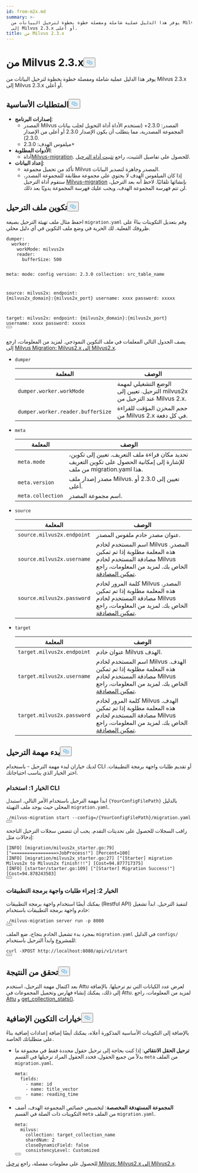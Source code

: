 ```yaml
---
id: from-m2x.md
summary: >-
  يوفر هذا الدليل عملية شاملة ومفصلة خطوة بخطوة لترحيل البيانات من Milvus 2.3.x
  إلى Milvus 2.3.x أو أعلى.
title: من Milvus 2.3.x
---
```


<h1 id="From-Milvus-23x" class="common-anchor-header">من Milvus 2.3.x<button data-href="#From-Milvus-23x" class="anchor-icon" translate="no">
      <svg translate="no"
        aria-hidden="true"
        focusable="false"
        height="20"
        version="1.1"
        viewBox="0 0 16 16"
        width="16"
      >
        <path
          fill="#0092E4"
          fill-rule="evenodd"
          d="M4 9h1v1H4c-1.5 0-3-1.69-3-3.5S2.55 3 4 3h4c1.45 0 3 1.69 3 3.5 0 1.41-.91 2.72-2 3.25V8.59c.58-.45 1-1.27 1-2.09C10 5.22 8.98 4 8 4H4c-.98 0-2 1.22-2 2.5S3 9 4 9zm9-3h-1v1h1c1 0 2 1.22 2 2.5S13.98 12 13 12H9c-.98 0-2-1.22-2-2.5 0-.83.42-1.64 1-2.09V6.25c-1.09.53-2 1.84-2 3.25C6 11.31 7.55 13 9 13h4c1.45 0 3-1.69 3-3.5S14.5 6 13 6z"
        ></path>
      </svg>
    </button></h1><p>يوفر هذا الدليل عملية شاملة ومفصلة خطوة بخطوة لترحيل البيانات من Milvus 2.3.x إلى Milvus 2.3.x أو أعلى.</p>
<h2 id="Prerequisites" class="common-anchor-header">المتطلبات الأساسية<button data-href="#Prerequisites" class="anchor-icon" translate="no">
      <svg translate="no"
        aria-hidden="true"
        focusable="false"
        height="20"
        version="1.1"
        viewBox="0 0 16 16"
        width="16"
      >
        <path
          fill="#0092E4"
          fill-rule="evenodd"
          d="M4 9h1v1H4c-1.5 0-3-1.69-3-3.5S2.55 3 4 3h4c1.45 0 3 1.69 3 3.5 0 1.41-.91 2.72-2 3.25V8.59c.58-.45 1-1.27 1-2.09C10 5.22 8.98 4 8 4H4c-.98 0-2 1.22-2 2.5S3 9 4 9zm9-3h-1v1h1c1 0 2 1.22 2 2.5S13.98 12 13 12H9c-.98 0-2-1.22-2-2.5 0-.83.42-1.64 1-2.09V6.25c-1.09.53-2 1.84-2 3.25C6 11.31 7.55 13 9 13h4c1.45 0 3-1.69 3-3.5S14.5 6 13 6z"
        ></path>
      </svg>
    </button></h2><ul>
<li><strong>إصدارات البرنامج</strong>:<ul>
<li>المصدر Milvus المصدر: 2.3.0+ (تستخدم الأداة أداة التحويل لجلب بيانات المجموعة المصدرية، مما يتطلب أن يكون الإصدار 2.3.0 أو أعلى من الإصدار 2.3.0).</li>
<li>ميلفوس الهدف: 2.3.0+</li>
</ul></li>
<li><strong>الأدوات المطلوبة</strong>:<ul>
<li>أداة<a href="https://github.com/zilliztech/milvus-migration">Milvus-migration</a>. للحصول على تفاصيل التثبيت، راجع <a href="/docs/ar/v2.5.x/milvusdm_install.md">تثبيت أداة الترحيل</a>.</li>
</ul></li>
<li><strong>إعداد البيانات</strong>:<ul>
<li>تأكد من تحميل مجموعة Milvus المصدر وجاهزة لتصدير البيانات.</li>
<li>إذا كان الميلفوس الهدف لا يحتوي على مجموعة مطابقة للمجموعة المصدر، ستقوم أداة الترحيل <a href="https://github.com/zilliztech/milvus-migration">Milvus-migration</a> بإنشائها تلقائيًا. لاحظ أنه بعد الترحيل، لن تتم فهرسة المجموعة الهدف، ويجب عليك فهرسة المجموعة يدويًا بعد ذلك.</li>
</ul></li>
</ul>
<h2 id="Configure-the-migration-file" class="common-anchor-header">تكوين ملف الترحيل<button data-href="#Configure-the-migration-file" class="anchor-icon" translate="no">
      <svg translate="no"
        aria-hidden="true"
        focusable="false"
        height="20"
        version="1.1"
        viewBox="0 0 16 16"
        width="16"
      >
        <path
          fill="#0092E4"
          fill-rule="evenodd"
          d="M4 9h1v1H4c-1.5 0-3-1.69-3-3.5S2.55 3 4 3h4c1.45 0 3 1.69 3 3.5 0 1.41-.91 2.72-2 3.25V8.59c.58-.45 1-1.27 1-2.09C10 5.22 8.98 4 8 4H4c-.98 0-2 1.22-2 2.5S3 9 4 9zm9-3h-1v1h1c1 0 2 1.22 2 2.5S13.98 12 13 12H9c-.98 0-2-1.22-2-2.5 0-.83.42-1.64 1-2.09V6.25c-1.09.53-2 1.84-2 3.25C6 11.31 7.55 13 9 13h4c1.45 0 3-1.69 3-3.5S14.5 6 13 6z"
        ></path>
      </svg>
    </button></h2><p>احفظ مثال ملف تهيئة الترحيل بصيغة <code translate="no">migration.yaml</code> وقم بتعديل التكوينات بناءً على ظروفك الفعلية. لك الحرية في وضع ملف التكوين في أي دليل محلي.</p>
<pre><code translate="no" class="language-yaml">dumper:
  worker:
    workMode: milvus2x
    reader:
      bufferSize: 500

meta:
mode: config
version: 2.3.0
collection: src_table_name

<span class="hljs-built_in">source</span>:
milvus2x:
endpoint: {milvus2x_domain}:{milvus2x_port}
username: xxxx
password: xxxxx

target:
milvus2x:
endpoint: {milvus2x_domain}:{milvus2x_port}
username: xxxx
password: xxxxx
<button class="copy-code-btn"></button></code></pre>

<p>يصف الجدول التالي المعلمات في ملف التكوين النموذجي. لمزيد من المعلومات، ارجع إلى <a href="https://github.com/zilliztech/milvus-migration/blob/main/README_2X.md#milvus-migration-milvus2x-to-milvus2x">Milvus Migration: Milvus2.x إلى Milvus2.x</a>.</p>
<ul>
<li><p><code translate="no">dumper</code></p>
<table>
<thead>
<tr><th>المعلمة</th><th>الوصف</th></tr>
</thead>
<tbody>
<tr><td><code translate="no">dumper.worker.workMode</code></td><td>الوضع التشغيلي لمهمة الترحيل. تعيين إلى milvus2x عند الترحيل من Milvus 2.x.</td></tr>
<tr><td><code translate="no">dumper.worker.reader.bufferSize</code></td><td>حجم المخزن المؤقت للقراءة من Milvus 2.x في كل دفعة.</td></tr>
</tbody>
</table>
</li>
<li><p><code translate="no">meta</code></p>
<table>
<thead>
<tr><th>المعلمة</th><th>الوصف</th></tr>
</thead>
<tbody>
<tr><td><code translate="no">meta.mode</code></td><td>تحديد مكان قراءة ملف التعريف. تعيين إلى تكوين، للإشارة إلى إمكانية الحصول على تكوين التعريف من ملف migration.yaml هذا.</td></tr>
<tr><td><code translate="no">meta.version</code></td><td>مصدر إصدار ملف Milvus. تعيين إلى 2.3.0 أو أعلى.</td></tr>
<tr><td><code translate="no">meta.collection</code></td><td>اسم مجموعة المصدر.</td></tr>
</tbody>
</table>
</li>
<li><p><code translate="no">source</code></p>
<table>
<thead>
<tr><th>المعلمة</th><th>الوصف</th></tr>
</thead>
<tbody>
<tr><td><code translate="no">source.milvus2x.endpoint</code></td><td>عنوان مصدر خادم ملفوس المصدر.</td></tr>
<tr><td><code translate="no">source.milvus2x.username</code></td><td>اسم المستخدم لخادم Milvus المصدر. هذه المعلمة مطلوبة إذا تم تمكين مصادقة المستخدم لخادم Milvus الخاص بك. لمزيد من المعلومات، راجع <a href="/docs/ar/v2.5.x/authenticate.md">تمكين المصادقة</a>.</td></tr>
<tr><td><code translate="no">source.milvus2x.password</code></td><td>كلمة المرور لخادم Milvus المصدر. هذه المعلمة مطلوبة إذا تم تمكين مصادقة المستخدم لخادم Milvus الخاص بك. لمزيد من المعلومات، راجع <a href="/docs/ar/v2.5.x/authenticate.md">تمكين المصادقة</a>.</td></tr>
</tbody>
</table>
</li>
<li><p><code translate="no">target</code></p>
<table>
<thead>
<tr><th>المعلمة</th><th>الوصف</th></tr>
</thead>
<tbody>
<tr><td><code translate="no">target.milvus2x.endpoint</code></td><td>عنوان خادم Milvus الهدف.</td></tr>
<tr><td><code translate="no">target.milvus2x.username</code></td><td>اسم المستخدم لخادم Milvus الهدف. هذه المعلمة مطلوبة إذا تم تمكين مصادقة المستخدم لخادم Milvus الخاص بك. لمزيد من المعلومات، راجع <a href="/docs/ar/v2.5.x/authenticate.md">تمكين المصادقة</a>.</td></tr>
<tr><td><code translate="no">target.milvus2x.password</code></td><td>كلمة المرور لخادم Milvus الهدف. هذه المعلمة مطلوبة إذا تم تمكين مصادقة المستخدم لخادم Milvus الخاص بك. لمزيد من المعلومات، راجع <a href="/docs/ar/v2.5.x/authenticate.md">تمكين المصادقة</a>.</td></tr>
</tbody>
</table>
</li>
</ul>
<h2 id="Start-the-migration-task" class="common-anchor-header">بدء مهمة الترحيل<button data-href="#Start-the-migration-task" class="anchor-icon" translate="no">
      <svg translate="no"
        aria-hidden="true"
        focusable="false"
        height="20"
        version="1.1"
        viewBox="0 0 16 16"
        width="16"
      >
        <path
          fill="#0092E4"
          fill-rule="evenodd"
          d="M4 9h1v1H4c-1.5 0-3-1.69-3-3.5S2.55 3 4 3h4c1.45 0 3 1.69 3 3.5 0 1.41-.91 2.72-2 3.25V8.59c.58-.45 1-1.27 1-2.09C10 5.22 8.98 4 8 4H4c-.98 0-2 1.22-2 2.5S3 9 4 9zm9-3h-1v1h1c1 0 2 1.22 2 2.5S13.98 12 13 12H9c-.98 0-2-1.22-2-2.5 0-.83.42-1.64 1-2.09V6.25c-1.09.53-2 1.84-2 3.25C6 11.31 7.55 13 9 13h4c1.45 0 3-1.69 3-3.5S14.5 6 13 6z"
        ></path>
      </svg>
    </button></h2><p>لديك خياران لبدء مهمة الترحيل - باستخدام CLI أو تقديم طلبات واجهة برمجة التطبيقات. اختر الخيار الذي يناسب احتياجاتك.</p>
<h3 id="Option-1-Using-CLI" class="common-anchor-header">الخيار 1: استخدام CLI</h3><p>ابدأ مهمة الترحيل باستخدام الأمر التالي. استبدل <code translate="no">{YourConfigFilePath}</code> بالدليل المحلي حيث يوجد ملف التهيئة <code translate="no">migration.yaml</code>.</p>
<pre><code translate="no" class="language-bash">./milvus-migration start --config=/{YourConfigFilePath}/migration.yaml
<button class="copy-code-btn"></button></code></pre>
<p>راقب السجلات للحصول على تحديثات التقدم. يجب أن تتضمن سجلات الترحيل الناجحة إدخالات مثل:</p>
<pre><code translate="no" class="language-bash">[INFO] [migration/milvus2x_starter.go:79] [<span class="hljs-string">&quot;=================&gt;JobProcess!&quot;</span>] [Percent=100]
[INFO] [migration/milvus2x_starter.go:27] [<span class="hljs-string">&quot;[Starter] migration Milvus2x to Milvus2x finish!!!&quot;</span>] [Cost=94.877717375]
[INFO] [starter/starter.go:109] [<span class="hljs-string">&quot;[Starter] Migration Success!&quot;</span>] [Cost=94.878243583]
<button class="copy-code-btn"></button></code></pre>
<h3 id="Option-2-Making-API-requests" class="common-anchor-header">الخيار 2: إجراء طلبات واجهة برمجة التطبيقات</h3><p>يمكنك أيضًا استخدام واجهة برمجة التطبيقات (Restful API) لتنفيذ الترحيل. ابدأ تشغيل خادم واجهة برمجة التطبيقات باستخدام:</p>
<pre><code translate="no" class="language-bash">./milvus-migration server run -p 8080
<button class="copy-code-btn"></button></code></pre>
<p>بمجرد بدء تشغيل الخادم بنجاح، ضع الملف <code translate="no">migration.yaml</code> في الدليل <code translate="no">configs/</code> للمشروع وابدأ الترحيل باستخدام:</p>
<pre><code translate="no" class="language-bash">curl -XPOST http://localhost:8080/api/v1/start
<button class="copy-code-btn"></button></code></pre>
<h2 id="Verify-the-result" class="common-anchor-header">تحقق من النتيجة<button data-href="#Verify-the-result" class="anchor-icon" translate="no">
      <svg translate="no"
        aria-hidden="true"
        focusable="false"
        height="20"
        version="1.1"
        viewBox="0 0 16 16"
        width="16"
      >
        <path
          fill="#0092E4"
          fill-rule="evenodd"
          d="M4 9h1v1H4c-1.5 0-3-1.69-3-3.5S2.55 3 4 3h4c1.45 0 3 1.69 3 3.5 0 1.41-.91 2.72-2 3.25V8.59c.58-.45 1-1.27 1-2.09C10 5.22 8.98 4 8 4H4c-.98 0-2 1.22-2 2.5S3 9 4 9zm9-3h-1v1h1c1 0 2 1.22 2 2.5S13.98 12 13 12H9c-.98 0-2-1.22-2-2.5 0-.83.42-1.64 1-2.09V6.25c-1.09.53-2 1.84-2 3.25C6 11.31 7.55 13 9 13h4c1.45 0 3-1.69 3-3.5S14.5 6 13 6z"
        ></path>
      </svg>
    </button></h2><p>بعد اكتمال مهمة الترحيل، استخدم Attu لعرض عدد الكيانات التي تم ترحيلها. بالإضافة إلى ذلك، يمكنك إنشاء فهارس وتحميل المجموعات في Attu. لمزيد من المعلومات، راجع <a href="https://github.com/zilliztech/attu">Attu</a> و <a href="https://milvus.io/api-reference/pymilvus/v2.4.x/MilvusClient/Collections/get_collection_stats.md">get_collection_stats()</a>.</p>
<h2 id="Additional-configuration-options" class="common-anchor-header">خيارات التكوين الإضافية<button data-href="#Additional-configuration-options" class="anchor-icon" translate="no">
      <svg translate="no"
        aria-hidden="true"
        focusable="false"
        height="20"
        version="1.1"
        viewBox="0 0 16 16"
        width="16"
      >
        <path
          fill="#0092E4"
          fill-rule="evenodd"
          d="M4 9h1v1H4c-1.5 0-3-1.69-3-3.5S2.55 3 4 3h4c1.45 0 3 1.69 3 3.5 0 1.41-.91 2.72-2 3.25V8.59c.58-.45 1-1.27 1-2.09C10 5.22 8.98 4 8 4H4c-.98 0-2 1.22-2 2.5S3 9 4 9zm9-3h-1v1h1c1 0 2 1.22 2 2.5S13.98 12 13 12H9c-.98 0-2-1.22-2-2.5 0-.83.42-1.64 1-2.09V6.25c-1.09.53-2 1.84-2 3.25C6 11.31 7.55 13 9 13h4c1.45 0 3-1.69 3-3.5S14.5 6 13 6z"
        ></path>
      </svg>
    </button></h2><p>بالإضافة إلى التكوينات الأساسية المذكورة أعلاه، يمكنك أيضًا إضافة إعدادات إضافية بناءً على متطلباتك الخاصة.</p>
<ul>
<li><p><strong>ترحيل الحقل الانتقائي</strong>: إذا كنت بحاجة إلى ترحيل حقول محددة فقط في مجموعة ما بدلاً من جميع الحقول، فحدد الحقول المراد ترحيلها في القسم <code translate="no">meta</code> من الملف <code translate="no">migration.yaml</code>.</p>
<pre><code translate="no" class="language-yaml">meta:
  fields:
    - name: <span class="hljs-built_in">id</span>
    - name: title_vector
    - name: reading_time
<button class="copy-code-btn"></button></code></pre></li>
<li><p><strong>المجموعة المستهدفة المخصصة</strong>: لتخصيص خصائص المجموعة الهدف، أضف التكوينات ذات الصلة في القسم <code translate="no">meta</code> من الملف <code translate="no">migration.yaml</code>.</p>
<pre><code translate="no" class="language-yaml"><span class="hljs-attr">meta</span>:
  <span class="hljs-attr">milvus</span>:
    <span class="hljs-attr">collection</span>: target_collection_name
    <span class="hljs-attr">shardNum</span>: <span class="hljs-number">2</span>
    <span class="hljs-attr">closeDynamicField</span>: <span class="hljs-literal">false</span>
    <span class="hljs-attr">consistencyLevel</span>: <span class="hljs-title class_">Customized</span>
<button class="copy-code-btn"></button></code></pre></li>
</ul>
<p>للحصول على معلومات مفصلة، راجع <a href="https://github.com/zilliztech/milvus-migration/blob/main/README_2X.md#milvus-migration-milvus2x-to-milvus2x">ترحيل Milvus: Milvus2.x إلى Milvus2.x</a>.</p>
